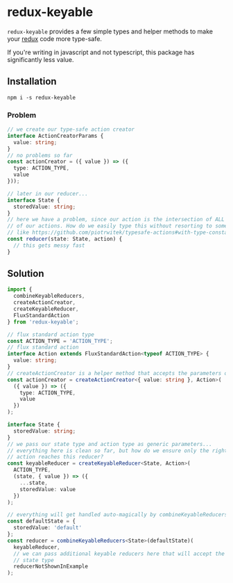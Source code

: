 # redux-keyable

`redux-keyable` provides a few simple types and helper methods to make your [redux](https://redux.js.org) code more type-safe.

If you're writing in javascript and not typescript, this package has significantly less value.

## Installation

`npm i -s redux-keyable`

### Problem

```typescript
// we create our type-safe action creator
interface ActionCreatorParams {
  value: string;
}
// no problems so far
const actionCreator = ({ value }) => ({
  type: ACTION_TYPE,
  value
}));

// later in our reducer...
interface State {
  storedValue: string;
}
// here we have a problem, since our action is the intersection of ALL
// of our actions. How do we easily type this without resorting to something
// like https://github.com/piotrwitek/typesafe-actions#with-type-constants?
const reducer(state: State, action) {
  // this gets messy fast
}
```

## Solution

```typescript
import {
  combineKeyableReducers,
  createActionCreator,
  createKeyableReducer,
  FluxStandardAction
} from 'redux-keyable';

// flux standard action type
const ACTION_TYPE = 'ACTION_TYPE';
// flux standard action
interface Action extends FluxStandardAction<typeof ACTION_TYPE> {
  value: string;
}
// createActionCreator is a helper method that accepts the parameters of our
const actionCreator = createActionCreator<{ value: string }, Action>(
  ({ value }) => ({
    type: ACTION_TYPE,
    value
  })
);

interface State {
  storedValue: string;
}
// we pass our state type and action type as generic parameters...
// everything here is clean so far, but how do we ensure only the right
// action reaches this reducer?
const keyableReducer = createKeyableReducer<State, Action>(
  ACTION_TYPE,
  (state, { value }) => ({
    ...state,
    storedValue: value
  })
);

// everything will get handled auto-magically by combineKeyableReducers
const defaultState = {
  storedValue: 'default'
};
const reducer = combineKeyableReducers<State>(defaultState)(
  keyableReducer,
  // we can pass additional keyable reducers here that will accept the same
  // state type
  reducerNotShownInExample
);
```
